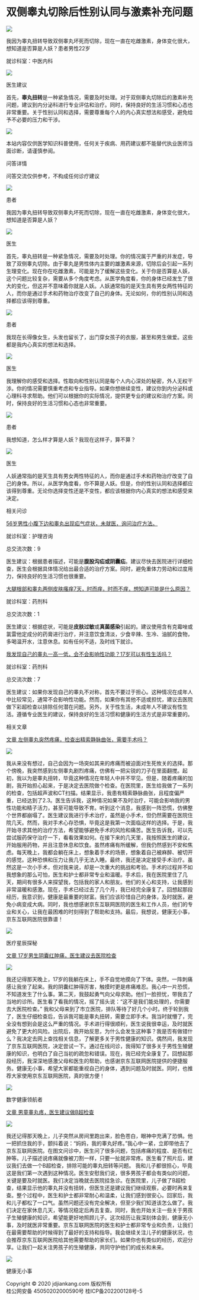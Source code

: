 # 双侧睾丸切除后性别认同与激素补充问题

![](https://storage.360buyimg.com/nhp/seo/img/logo.png)

我因为睾丸扭转导致双侧睾丸坏死而切除，现在一直在吃雌激素，身体变化很大，想知道是否算是人妖？患者男性22岁

就诊科室：中医内科

![](https://s4-relay.360buyimg.com/relay/c/cut/6/ffddb5cad494537012f438860cc2b4f3)

医生建议

首先，**睾丸扭转**是一种紧急情况，需要及时处理。对于双侧睾丸切除后的激素补充问题，建议到内分泌科进行专业评估和治疗。同时，保持良好的生活习惯和心态也非常重要。关于性别认同和选择，需要尊重每个人的内心真实想法和感受，避免给予不必要的压力和干涉。

![](https://s5-relay.360buyimg.com/relay/c/cut/6/d514801e4fe73003b412cda3a1ea38cc)

本站内容仅供医学知识科普使用，任何关于疾病、用药建议都不能替代执业医师当面诊断，请谨慎参阅。

问答详情

问答交流仅供参考，不构成任何诊疗建议

![](https://s1-relay.360buyimg.com/relay/c/cut/6/9528fef6d3e979bddb030d9b7b1a184f)

患者

我因为睾丸扭转导致双侧睾丸坏死而切除，现在一直在吃雌激素，身体变化很大，想知道是否算是人妖？

![](https://s1-relay.360buyimg.com/relay/c/cut/6/9528fef6d3e979bddb030d9b7b1a184f)

医生

首先，睾丸扭转是一种紧急情况，需要及时处理。你的情况属于严重的并发症，导致了双侧睾丸切除。由于睾丸是男性体内主要的雄激素来源，切除后会引起一系列生理变化。现在你在吃雌激素，可能是为了缓解这些变化。关于你是否算是人妖，这个问题比较复杂，需要从多个角度考虑。从医学角度看，你的身体已经发生了很大的变化，但这并不意味着你就是人妖。人妖通常指的是天生具有男女两性特征的人，而你是通过手术和药物治疗改变了自己的身体。无论如何，你的性别认同和选择都应该得到尊重。

![](https://s1-relay.360buyimg.com/relay/c/cut/6/9528fef6d3e979bddb030d9b7b1a184f)

患者

我现在长得像女生，头发也留长了，出门穿女孩子的衣服，甚至和男生做爱。这些都是我内心真实的想法和选择。

![](https://s1-relay.360buyimg.com/relay/c/cut/6/9528fef6d3e979bddb030d9b7b1a184f)

医生

我理解你的感受和选择。性取向和性别认同是每个人内心深处的秘密，外人无权干涉。你的情况需要慎重考虑和专业指导。如果你想继续变性，建议你到内分泌科或心理科寻求帮助。他们可以根据你的实际情况，提供更专业的建议和治疗方案。同时，保持良好的生活习惯和心态也非常重要。

![](https://s1-relay.360buyimg.com/relay/c/cut/6/9528fef6d3e979bddb030d9b7b1a184f)

患者

我想知道，怎么样才算是人妖？我现在这样子，算不算？

![](https://s1-relay.360buyimg.com/relay/c/cut/6/9528fef6d3e979bddb030d9b7b1a184f)

医生

人妖通常指的是天生具有男女两性特征的人，而你是通过手术和药物治疗改变了自己的身体。所以，从医学角度看，你不算是人妖。但是，你的性别认同和选择都应该得到尊重。无论你选择变性还是不变性，都应该根据你内心真实的想法和感受来决定。

相关问诊

[56岁男性小腹下边和睾丸出现疝气症状，未就医，询问治疗方法。](https://cont.jd.com/qa/810174401711481)

就诊科室：护理咨询

总交流次数：9

医生建议：根据患者描述，可能是**腹股沟疝或阴囊疝**。建议尽快去医院进行详细检查，医生会根据具体情况给出最合适的治疗方案。同时，避免重体力劳动和过度用力，保持良好的生活习惯也很重要。

[大腿根部和睾丸两侧皮肤瘙痒7天，时而痒，时而不痒，想知道可能是什么原因？](https://cont.jd.com/qa/810174400010337)

就诊科室：药剂科

总交流次数：1

医生建议：根据症状，可能是**皮肤过敏**或**真菌感染**引起的。建议使用含有克霉唑或氯雷他定成分的药膏进行治疗，并注意饮食清淡，少食辛辣、生冷、油腻的食物，多喝温开水，注意休息。如有任何不适，及时线下就诊。

[我发现自己的睾丸一高一低，会不会影响性功能？17岁可以有性生活吗？](https://cont.jd.com/qa/810124357419708)

就诊科室：药剂科

总交流次数：7

医生建议：如果你发现自己的睾丸不对称，首先不要过于担心。这种情况在成年人中比较常见，通常不会影响性功能。然而，如果你有其他不适或担忧，建议去医院做下彩超检查以排除任何潜在问题。另外，关于性生活，未成年人不建议有性生活。遵循专业医生的建议，保持良好的生活习惯和健康的生活方式是非常重要的。

相关文章

[文章 左侧睾丸突然疼痛，检查出精索静脉曲张，需要手术吗？](https://cont.jd.com/content/DP-story/999882484454402)

![](https://img12.360buyimg.com/nethpim/jfs/t1/220487/2/36852/31166/66f5574cF0b1fd7df/af77aea24b88406f.jpg)

我从来没有想过，自己会因为一场突如其来的疼痛而被迫面对生死攸关的选择。那个傍晚，我突然感到左侧睾丸剧烈疼痛，仿佛有一把尖锐的刀子在里面翻搅。起初，我以为是睾丸扭转，毕竟这种情况在年轻人中并不罕见。但是，随着疼痛的加剧，我开始担心起来，于是决定去医院做个检查。在医院里，医生给我做了一系列的检查，包括超声波和CT扫描。结果显示，我患有精索静脉曲张，且程度偏严重，已经达到了2.3。医生告诉我，这种情况如果不及时治疗，可能会影响我的男性功能和精子活力，甚至可能导致不育。听到这个消息，我感到一阵恐慌，仿佛整个世界都崩塌了。医生建议我进行手术治疗，虽然是小手术，但仍然需要在医院住院几天。然而，我对手术心存恐惧，毕竟这是我第一次面临这样的选择。于是，我开始寻求其他的治疗方法，希望能够避免手术的风险和痛苦。医生告诉我，可以先尝试服药保守治疗一下，看看效果如何。在接下来的几天里，我按照医生的建议，开始服用药物，并且注意休息和饮食。虽然疼痛有所缓解，但我仍然感到不安和焦虑。每天晚上，我都会躺在床上，想象着手术的场景，想象着自己被麻醉、被切开的感觉。这种恐惧和压力让我几乎无法入睡。最终，我还是决定接受手术治疗。虽然这是一次小手术，但对我来说，却是一次重大的挑战和考验。手术的过程并不如我想象的那么可怕，医生和护士都非常专业和温暖。手术后，我在医院里住了几天，期间有很多人来探望我，包括我的家人和朋友。他们的关心和支持，让我感到非常温暖和感激。现在，手术已经过去了几个月，我已经完全康复了。回想起那段经历，我意识到，健康是最重要的财富。我们应该珍惜自己的身体，及时就医，避免小病变成大病。同时，我也想感谢京东互联网医院的医生和工作人员，他们的专业和关心，让我在最困难的时刻得到了帮助和支持。最后，我想说，健康无小事，京东互联网医院很靠谱！

![](http://jkimg11.360buyimg.com/imagetools/jfs/t1/143443/30/34844/565/643cf963Fefc14432/02def51a6533eeb9.png)

医疗星辰探秘

[文章 17岁男生阴囊红肿痛，医生建议去医院检查](https://cont.jd.com/content/DP-story/999880042320896)

![](https://img12.360buyimg.com/nethpim/jfs/t1/98368/12/47492/26143/66f5578dFdd31a6c7/c32f235d9dd521c4.jpg)

我还记得那天晚上，17岁的我躺在床上，手不自觉地摸向了下体。突然，一阵刺痛感让我坐了起来。我的阴囊红肿得厉害，触摸时更是疼痛难忍。我心中一片恐慌，不知道发生了什么事。第二天，我鼓起勇气向父母求助。他们一脸担忧，带我去了当地的诊所。医生看了看我的情况，摇了摇头说：“这不是我们能处理的，你需要去大医院检查。” 我和父母来到了市立医院，排队等待了好几个小时。终于轮到我了，医生仔细检查后，告诉我可能是睾丸扭转，需要立即手术。我当时就懵了，完全没有想到会是这么严重的情况。手术进行得很顺利，医生说我很幸运，及时就医避免了更大的风险。出院后，我开始反思，为什么会发生这种事？我是否有做错什么？我决定去网上查找相关信息，了解更多关于男性健康的知识。偶然间，我发现了京东互联网医院，决定尝试一下。通过在线问诊，我得知了很多关于男性生殖健康的知识，也明白了自己当初的疏忽和错误。现在，我已经完全康复了。回想起那段经历，我深深地感激父母和医生的帮助，也感谢京东互联网医院提供的便捷服务。健康无小事，希望大家都能重视自己的身体，遇到问题及时就医。同时，也推荐大家使用京东互联网医院，真的很方便！

![](http://jkimg11.360buyimg.com/imagetools/jfs/t1/143443/30/34844/565/643cf963Fefc14432/02def51a6533eeb9.png)

数字健康领航者

[文章 男童睾丸疼，医生建议做B超检查](https://cont.jd.com/content/DP-story/999870521775104)

![](https://img12.360buyimg.com/nethpim/jfs/t1/205783/31/42605/5209/66f5576dF5337fbe5/452796bc7961fc63.jpg)

我还记得那天晚上，儿子突然从房间里跑出来，脸色苍白，眼神中充满了恐惧。他一把抓住我的手，颤抖着说：“妈妈，我的睾丸好疼。”我心中一紧，立即带他去了京东互联网医院。在图文问诊中，医生问了很多问题，包括疼痛的程度、是否有红肿等。儿子描述说疼痛就像被刀割一样，只要一扯就非常疼。医生看了照片后，建议我们去做一个B超检查，排除可能的睾丸扭转等问题。 我和儿子都很担心，毕竟这是我们第一次遇到这种情况。医生安慰我们说，很多男孩子都会有类似的问题，关键是要及时就医。我们决定当晚就去医院挂急诊。在医院里，儿子做了B超检查，结果显示他的睾丸并没有扭转，但医生还是建议我们继续观察，必要时再来复查。整个过程中，医生和护士都非常耐心和温柔，让我们感到很安心。回家后，我和儿子都松了一口气。虽然问题还没有完全解决，但至少我们知道该怎么做了。我们决定在家休息几天，等情况稳定后再去复查。同时，我也开始关注一些关于男孩子生殖健康的知识，希望能更好地照顾儿子。这次经历让我深刻体会到，健康无小事，及时就医非常重要。京东互联网医院的医生和护士都非常专业和负责，让我们在最需要帮助的时候得到了最好的支持和指导。我会继续关注儿子的健康状况，也会推荐京东互联网医院给其他需要帮助的家长们。如果你也有类似的经历，欢迎分享。让我们一起关注男孩子的生殖健康，共同守护他们的成长和未来。

![](http://jkimg11.360buyimg.com/imagetools/jfs/t1/143443/30/34844/565/643cf963Fefc14432/02def51a6533eeb9.png)

健康无小事

Copyright © 2020 jdjiankang.com 版权所有  
桂公网安备 45050202000590号 桂ICP备202200128号-5